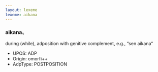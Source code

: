```yaml
---
layout: lexeme
lexeme: aikana
---
```


###  aikana₁

during (while), adposition with genitive complement, e.g., “sen aikana“
* UPOS:  ADP
* Origin:  omorfi++
* AdpType:  POSTPOSITION

